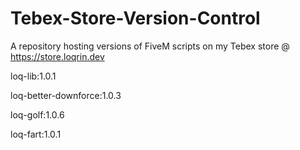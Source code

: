 # Tebex-Store-Version-Control
A repository hosting versions of FiveM scripts on my Tebex store @ https://store.loqrin.dev

loq-lib:1.0.1

loq-better-downforce:1.0.3

loq-golf:1.0.6

loq-fart:1.0.1
